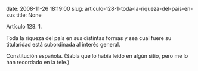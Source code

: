 date: 2008-11-26 18:19:00
slug: articulo-128-1-toda-la-riqueza-del-pais-en-sus
title: None

Artículo 128. 1.   

Toda la riqueza del país en sus distintas formas y sea cual fuere su titularidad está subordinada al interés general.

Constitución española. (Sabía que lo había leído en algún sitio, pero me lo han recordado en la tele.)

